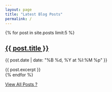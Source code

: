 ```yaml
---
layout: page
title: "Latest Blog Posts"
permalink: /
---
```


{% for post in site.posts limit:5 %}
<div class="post-preview">
  <h2><a href="{{ post.url | relative_url }}">{{ post.title }}</a></h2>
  <p class="post-date">{{ post.date | date: "%B %d, %Y at %I:%M %p" }}</p>
  <div class="post-content">
    {{ post.excerpt }}
  </div>
</div>
{% endfor %}

<p><a href="/blog/blog/">View All Posts ?</a></p>
